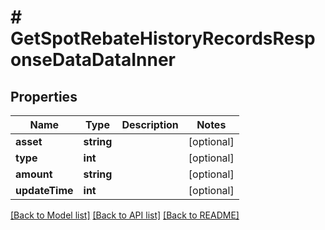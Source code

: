 # # GetSpotRebateHistoryRecordsResponseDataDataInner

## Properties

Name | Type | Description | Notes
------------ | ------------- | ------------- | -------------
**asset** | **string** |  | [optional]
**type** | **int** |  | [optional]
**amount** | **string** |  | [optional]
**updateTime** | **int** |  | [optional]

[[Back to Model list]](../../README.md#models) [[Back to API list]](../../README.md#endpoints) [[Back to README]](../../README.md)

